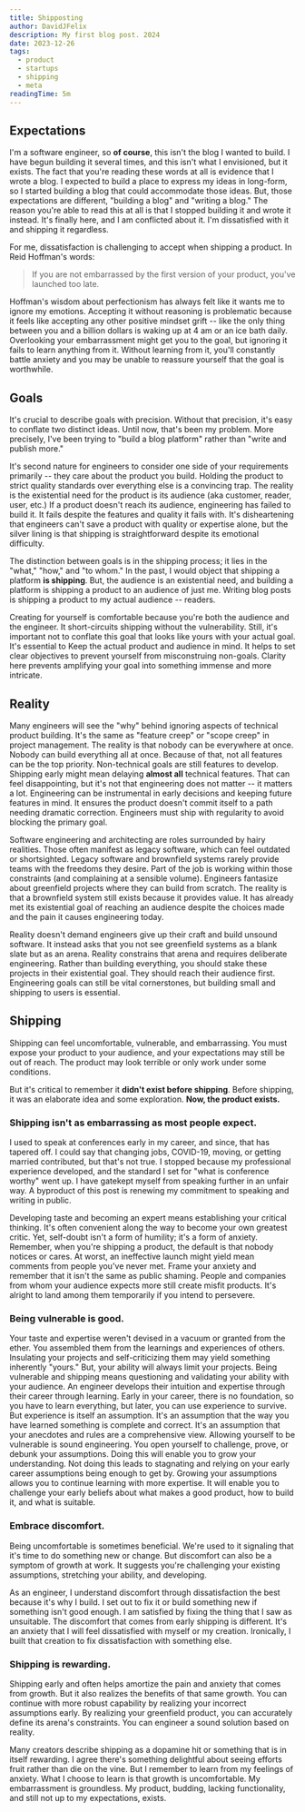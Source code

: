 ```yaml
---
title: Shipposting
author: DavidJFelix
description: My first blog post. 2024
date: 2023-12-26
tags:
  - product
  - startups
  - shipping
  - meta
readingTime: 5m
---
```


## Expectations

I'm a software engineer, so **of course**, this isn't the blog I wanted to build.
I have begun building it several times, and this isn't what I envisioned, but it exists.
The fact that you're reading these words at all is evidence that I wrote a blog.
I expected to build a place to express my ideas in long-form, so I started building a blog that could accommodate those ideas.
But, those expectations are different, "building a blog" and "writing a blog."
The reason you're able to read this at all is that I stopped building it and wrote it instead.
It's finally here, and I am conflicted about it.
I'm dissatisfied with it and shipping it regardless.

For me, dissatisfaction is challenging to accept when shipping a product.
In Reid Hoffman's words:

> If you are not embarrassed by the first version of your product, you've launched too late.

Hoffman's wisdom about perfectionism has always felt like it wants me to ignore my emotions.
Accepting it without reasoning is problematic because it feels like accepting any other positive mindset grift -- like the only thing between you and a billion dollars is waking up at 4 am or an ice bath daily.
Overlooking your embarrassment might get you to the goal, but ignoring it fails to learn anything from it.
Without learning from it, you'll constantly battle anxiety and you may be unable to reassure yourself that the goal is worthwhile.

## Goals

It's crucial to describe goals with precision.
Without that precision, it's easy to conflate two distinct ideas.
Until now, that's been my problem.
More precisely, I've been trying to "build a blog platform" rather than "write and publish more."

It's second nature for engineers to consider one side of your requirements primarily -- they care about the product you build.
Holding the product to strict quality standards over everything else is a convincing trap.
The reality is the existential need for the product is its audience (aka customer, reader, user, etc.)
If a product doesn't reach its audience, engineering has failed to build it.
It fails despite the features and quality it fails with.
It's disheartening that engineers can't save a product with quality or expertise alone, but the silver lining is that shipping is straightforward despite its emotional difficulty.

The distinction between goals is in the shipping process; it lies in the "what," "how," and "to whom."
In the past, I would object that shipping a platform **is shipping**.
But, the audience is an existential need, and building a platform is shipping a product to an audience of just me.
Writing blog posts is shipping a product to my actual audience -- readers.

Creating for yourself is comfortable because you're both the audience and the engineer.
It short-circuits shipping without the vulnerability.
Still, it's important not to conflate this goal that looks like yours with your actual goal.
It's essential to Keep the actual product and audience in mind.
It helps to set clear objectives to prevent yourself from misconstruing non-goals.
Clarity here prevents amplifying your goal into something immense and more intricate.

## Reality

Many engineers will see the "why" behind ignoring aspects of technical product building.
It's the same as "feature creep" or "scope creep" in project management.
The reality is that nobody can be everywhere at once.
Nobody can build everything all at once.
Because of that, not all features can be the top priority.
Non-technical goals are still features to develop.
Shipping early might mean delaying **almost all** technical features.
That can feel disappointing, but it's not that engineering does not matter -- it matters a lot.
Engineering can be instrumental in early decisions and keeping future features in mind.
It ensures the product doesn't commit itself to a path needing dramatic correction.
Engineers must ship with regularity to avoid blocking the primary goal.

Software engineering and architecting are roles surrounded by hairy realities.
Those often manifest as legacy software, which can feel outdated or shortsighted.
Legacy software and brownfield systems rarely provide teams with the freedoms they desire.
Part of the job is working within those constraints (and complaining at a sensible volume).
Engineers fantasize about greenfield projects where they can build from scratch.
The reality is that a brownfield system still exists because it provides value.
It has already met its existential goal of reaching an audience despite the choices made and the pain it causes engineering today.

Reality doesn't demand engineers give up their craft and build unsound software.
It instead asks that you not see greenfield systems as a blank slate but as an arena.
Reality constrains that arena and requires deliberate engineering.
Rather than building everything, you should stake these projects in their existential goal.
They should reach their audience first.
Engineering goals can still be vital cornerstones, but building small and shipping to users is essential.

## Shipping

Shipping can feel uncomfortable, vulnerable, and embarrassing.
You must expose your product to your audience, and your expectations may still be out of reach.
The product may look terrible or only work under some conditions.

But it's critical to remember it **didn't exist before shipping**.
Before shipping, it was an elaborate idea and some exploration.
**Now, the product exists.**

### Shipping isn't as embarrassing as most people expect.

I used to speak at conferences early in my career, and since, that has tapered off.
I could say that changing jobs, COVID-19, moving, or getting married contributed, but that's not true.
I stopped because my professional experience developed, and the standard I set for "what is conference worthy" went up.
I have gatekept myself from speaking further in an unfair way.
A byproduct of this post is renewing my commitment to speaking and writing in public.

Developing taste and becoming an expert means establishing your critical thinking.
It's often convenient along the way to become your own greatest critic.
Yet, self-doubt isn't a form of humility; it's a form of anxiety.
Remember, when you're shipping a product, the default is that nobody notices or cares.
At worst, an ineffective launch might yield mean comments from people you've never met.
Frame your anxiety and remember that it isn't the same as public shaming.
People and companies from whom your audience expects more still create misfit products.
It's alright to land among them temporarily if you intend to persevere.

### Being vulnerable is good.

Your taste and expertise weren't devised in a vacuum or granted from the ether.
You assembled them from the learnings and experiences of others.
Insulating your projects and self-criticizing them may yield something inherently "yours."
But, your ability will always limit your projects.
Being vulnerable and shipping means questioning and validating your ability with your audience.
An engineer develops their intuition and expertise through their career through learning.
Early in your career, there is no foundation, so you have to learn everything, but later, you can use experience to survive.
But experience is itself an assumption.
It's an assumption that the way you have learned something is complete and correct.
It's an assumption that your anecdotes and rules are a comprehensive view.
Allowing yourself to be vulnerable is sound engineering.
You open yourself to challenge, prove, or debunk your assumptions.
Doing this will enable you to grow your understanding.
Not doing this leads to stagnating and relying on your early career assumptions being enough to get by.
Growing your assumptions allows you to continue learning with more expertise.
It will enable you to challenge your early beliefs about what makes a good product, how to build it, and what is suitable.

### Embrace discomfort.

Being uncomfortable is sometimes beneficial.
We're used to it signaling that it's time to do something new or change.
But discomfort can also be a symptom of growth at work. It suggests you're challenging your existing assumptions, stretching your ability, and developing.

As an engineer, I understand discomfort through dissatisfaction the best because it's why I build.
I set out to fix it or build something new if something isn't good enough.
I am satisfied by fixing the thing that I saw as unsuitable.
The discomfort that comes from early shipping is different.
It's an anxiety that I will feel dissatisfied with myself or my creation.
Ironically, I built that creation to fix dissatisfaction with something else.

### Shipping is rewarding.

Shipping early and often helps amortize the pain and anxiety that comes from growth.
But it also realizes the benefits of that same growth.
You can continue with more robust capability by realizing your incorrect assumptions early.
By realizing your greenfield product, you can accurately define its arena's constraints.
You can engineer a sound solution based on reality.

Many creators describe shipping as a dopamine hit or something that is in itself rewarding.
I agree there's something delightful about seeing efforts fruit rather than die on the vine.
But I remember to learn from my feelings of anxiety.
What I choose to learn is that growth is uncomfortable. My embarrassment is groundless. My product, budding, lacking functionality, and still not up to my expectations, exists.
